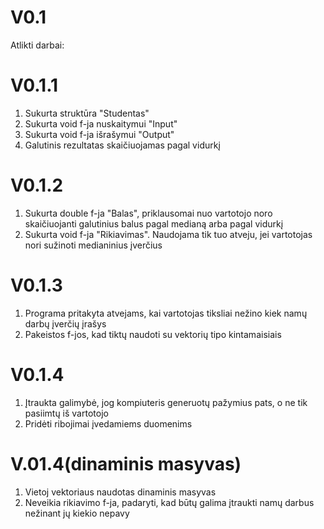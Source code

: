 # V0.1
Atlikti darbai:
# V0.1.1
1) Sukurta struktūra "Studentas"
2) Sukurta void f-ja nuskaitymui "Input"
3) Sukurta void f-ja išrašymui "Output"
4) Galutinis rezultatas skaičiuojamas pagal vidurkį
# V0.1.2
1) Sukurta double f-ja "Balas", priklausomai nuo vartotojo noro skaičiuojanti galutinius balus pagal medianą arba pagal vidurkį
2) Sukurta void f-ja "Rikiavimas". Naudojama tik tuo atveju, jei vartotojas nori sužinoti medianinius įverčius
# V0.1.3
1) Programa pritakyta atvejams, kai vartotojas tiksliai nežino kiek namų darbų įverčių įrašys
2) Pakeistos f-jos, kad tiktų naudoti su vektorių tipo kintamaisiais
# V0.1.4
1) Įtraukta galimybė, jog kompiuteris generuotų pažymius pats, o ne tik pasiimtų iš vartotojo
2) Pridėti ribojimai įvedamiems duomenims
# V.01.4(dinaminis masyvas)
1) Vietoj vektoriaus naudotas dinaminis masyvas
2) Neveikia rikiavimo f-ja, padaryti, kad būtų galima įtraukti namų darbus nežinant jų kiekio nepavy

